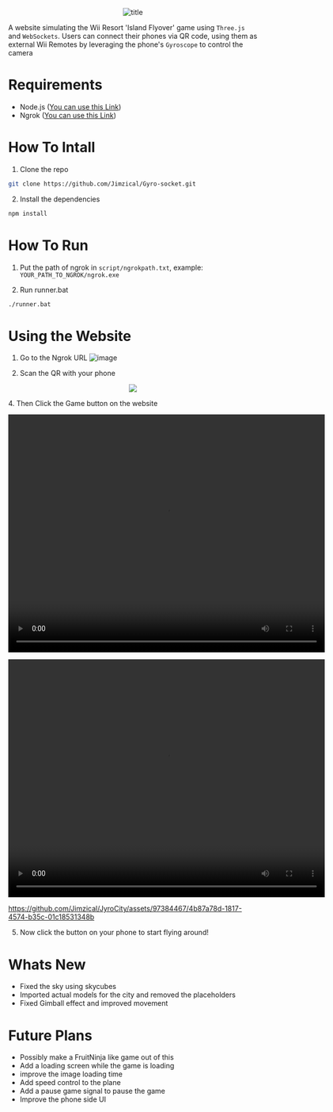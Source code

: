 <p align="center">
  <img src="https://github.com/Jimzical/Gyro-socket/assets/97384467/ed2f5a33-a1aa-432e-9050-6128ed260f3f" alt="title"/>
</p>


A website simulating the Wii Resort 'Island Flyover' game using `Three.js` and `WebSockets`. Users can connect their phones via QR code, using them as external Wii Remotes by leveraging the phone's `Gyroscope` to control the camera

# Requirements
- Node.js ([You can use this Link](https://nodejs.org/en/download))
- Ngrok ([You can use this Link](https://ngrok.com/download))

# How To Intall
1. Clone the repo
``` bash
git clone https://github.com/Jimzical/Gyro-socket.git
```

2. Install the dependencies
``` bash
npm install
```


# How To Run

1. Put the path of ngrok in `script/ngrokpath.txt`, example: `YOUR_PATH_TO_NGROK/ngrok.exe`

2. Run runner.bat
``` bash
./runner.bat
```

# Using the Website

1. Go to the Ngrok URL
![image](https://github.com/Jimzical/Gyro-socket/assets/97384467/76d6f19d-7c0d-44e1-8b07-8c1b9e409378)

2. Scan the QR with your phone </br>
<p align="center">
  <img src="https://github.com/Jimzical/Gyro-socket/assets/97384467/6b6168d6-eca2-41df-bf1e-d438c36c1c11">
</p>
4. Then Click the Game button on the website
 <p align="center">

  <video width="640" height="480" controls>
    <source src="example/gameplay.mp4" type="video/mp4">
    Your browser does not support the video tag.
  </video>

</p>

  <video width="640" height="480" controls>
    <source src="example/gameplay.mp4" type="video/mp4">
    Your browser does not support the video tag.
  </video>

 


https://github.com/Jimzical/JyroCity/assets/97384467/4b87a78d-1817-4574-b35c-01c18531348b





5. Now click the button on your phone to start flying around!


# Whats New
 - Fixed the sky using skycubes
 - Imported actual models for the city and removed the placeholders
 - Fixed Gimball effect and improved movement


# Future Plans
- Possibly make a FruitNinja like game out of this
- Add a loading screen while the game is loading
- improve the image loading time
- Add speed control to the plane
- Add a pause game signal to pause the game
- Improve the phone side UI
